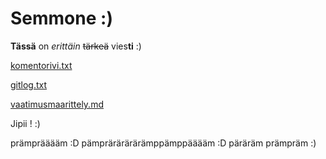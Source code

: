 # Semmone :)
**Tässä** on *erittäin* ~~tärkeä~~ vies**ti** :)

[komentorivi.txt](https://github.com/smausquared/ot-harjoitustyo/blob/master/laskarit/viikko1/komentorivi.txt)

[gitlog.txt](https://github.com/smausquared/ot-harjoitustyo/blob/master/laskarit/viikko1/gitlog.txt)

[vaatimusmaarittely.md]()

Jipii ! :)

prämprääääm :D pämprärärärärämppämppääääm :D päräräm prämpräm :)
